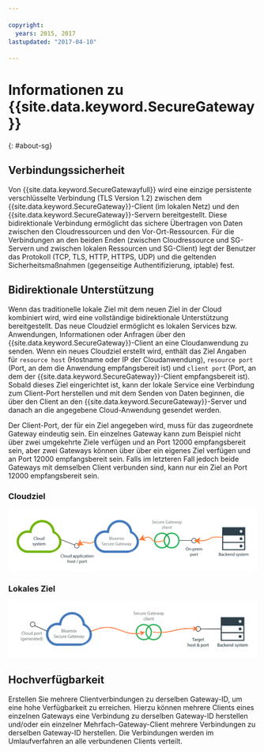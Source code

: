 ```yaml
---

copyright:
  years: 2015, 2017
lastupdated: "2017-04-10"

---
```


# Informationen zu {{site.data.keyword.SecureGateway}}
{: #about-sg}

## Verbindungssicherheit
Von {{site.data.keyword.SecureGatewayfull}} wird eine einzige persistente verschlüsselte Verbindung (TLS Version 1.2) zwischen dem {{site.data.keyword.SecureGateway}}-Client (im lokalen Netz) und den {{site.data.keyword.SecureGateway}}-Servern bereitgestellt. Diese bidirektionale Verbindung ermöglicht das sichere Übertragen von Daten zwischen den Cloudressourcen und den Vor-Ort-Ressourcen. Für die Verbindungen an den beiden Enden (zwischen Cloudressource und SG-Servern und zwischen lokalen Ressourcen und SG-Client) legt der Benutzer das Protokoll (TCP, TLS, HTTP, HTTPS, UDP) und die geltenden Sicherheitsmaßnahmen (gegenseitige Authentifizierung, iptable) fest.  

## Bidirektionale Unterstützung
Wenn das traditionelle lokale Ziel mit dem neuen Ziel in der Cloud kombiniert wird, wird eine vollständige bidirektionale Unterstützung bereitgestellt. Das neue Cloudziel ermöglicht es lokalen Services bzw. Anwendungen, Informationen oder Anfragen über den {{site.data.keyword.SecureGateway}}-Client an eine Cloudanwendung zu senden. Wenn ein neues Cloudziel erstellt wird, enthält das Ziel Angaben für `resource host` (Hostname oder IP der Cloudanwendung), `resource port` (Port, an dem die Anwendung empfangsbereit ist) und `client port` (Port, an dem der {{site.data.keyword.SecureGateway}}-Client empfangsbereit ist). Sobald dieses Ziel eingerichtet ist, kann der lokale Service eine Verbindung zum Client-Port herstellen und mit dem Senden von Daten beginnen, die über den Client an den {{site.data.keyword.SecureGateway}}-Server und danach an die angegebene Cloud-Anwendung gesendet werden.

Der Client-Port, der für ein Ziel angegeben wird, muss für das zugeordnete Gateway eindeutig sein. Ein einzelnes Gateway kann zum Beispiel nicht über zwei umgekehrte Ziele verfügen und an Port 12000 empfangsbereit sein, aber zwei Gateways können über über ein eigenes Ziel verfügen und an Port 12000 empfangsbereit sein. Falls im letzteren Fall jedoch beide Gateways mit demselben Client verbunden sind, kann nur ein Ziel an Port 12000 empfangsbereit sein.

### Cloudziel
![Cloudziel](./images/reverseDestination.png?raw=true "Cloudziel")

### Lokales Ziel
![Lokales Ziel](./images/onPremDestination.png?raw=true "Lokales Ziel")

## Hochverfügbarkeit
Erstellen Sie mehrere Clientverbindungen zu derselben Gateway-ID, um eine hohe Verfügbarkeit zu erreichen. Hierzu können mehrere Clients eines einzelnen Gateways eine Verbindung zu derselben Gateway-ID herstellen und/oder ein einzelner Mehrfach-Gateway-Client mehrere Verbindungen zu derselben Gateway-ID herstellen. Die Verbindungen werden im Umlaufverfahren an alle verbundenen Clients verteilt.
